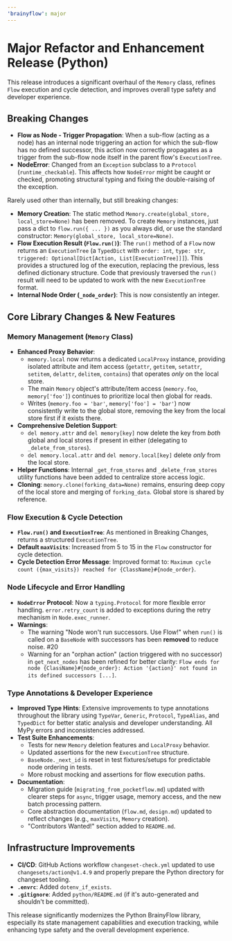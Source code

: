 ```yaml
---
'brainyflow': major
---
```


# Major Refactor and Enhancement Release (Python)

This release introduces a significant overhaul of the `Memory` class, refines `Flow` execution and cycle detection, and improves overall type safety and developer experience.

## Breaking Changes

- **Flow as Node - Trigger Propagation**: When a sub-flow (acting as a node) has an internal node triggering an action for which the sub-flow has no defined successor, this action now correctly propagates as a trigger from the sub-flow node itself in the parent flow's `ExecutionTree`.
- **NodeError**: Changed from an `Exception` subclass to a `Protocol` (`runtime_checkable`). This affects how `NodeError` might be caught or checked, promoting structural typing and fixing the double-raising of the exception.

Rarely used other than internally, but still breaking changes:

- **Memory Creation**: The static method `Memory.create(global_store, local_store=None)` has been removed. To create `Memory` instances, just pass a dict to `flow.run({ ... })` as you always did, or use the standard constructor: `Memory(global_store, local_store=None)`.
- **Flow Execution Result (`Flow.run()`)**: The `run()` method of a `Flow` now returns an `ExecutionTree` (a `TypedDict` with `order: int`, `type: str`, `triggered: Optional[Dict[Action, List[ExecutionTree]]]`). This provides a structured log of the execution, replacing the previous, less defined dictionary structure. Code that previously traversed the `run()` result will need to be updated to work with the new `ExecutionTree` format.
- **Internal Node Order (`_node_order`)**: This is now consistently an integer.

## Core Library Changes & New Features

### Memory Management (`Memory` Class)

- **Enhanced Proxy Behavior**:
  - `memory.local` now returns a dedicated `LocalProxy` instance, providing isolated attribute and item access (`getattr`, `getitem`, `setattr`, `setitem`, `delattr`, `delitem`, `contains`) that operates _only_ on the local store.
  - The main `Memory` object's attribute/item access (`memory.foo`, `memory['foo']`) continues to prioritize local then global for reads.
  - Writes (`memory.foo = 'bar'`, `memory['foo'] = 'bar'`) now consistently write to the global store, removing the key from the local store first if it exists there.
- **Comprehensive Deletion Support**:
  - `del memory.attr` and `del memory[key]` now delete the key from _both_ global and local stores if present in either (delegating to `_delete_from_stores`).
  - `del memory.local.attr` and `del memory.local[key]` delete _only_ from the local store.
- **Helper Functions**: Internal `_get_from_stores` and `_delete_from_stores` utility functions have been added to centralize store access logic.
- **Cloning**: `memory.clone(forking_data=None)` remains, ensuring deep copy of the local store and merging of `forking_data`. Global store is shared by reference.

### Flow Execution & Cycle Detection

- **`Flow.run()` and `ExecutionTree`**: As mentioned in Breaking Changes, returns a structured `ExecutionTree`.
- **Default `maxVisits`**: Increased from 5 to 15 in the `Flow` constructor for cycle detection.
- **Cycle Detection Error Message**: Improved format to: `Maximum cycle count ({max_visits}) reached for {ClassName}#{node_order}`.

### Node Lifecycle and Error Handling

- **`NodeError` Protocol**: Now a `typing.Protocol` for more flexible error handling. `error.retry_count` is added to exceptions during the retry mechanism in `Node.exec_runner`.
- **Warnings**:
  - The warning "Node won't run successors. Use Flow!" when `run()` is called on a `BaseNode` with successors has been **removed** to reduce noise. #20
  - Warning for an "orphan action" (action triggered with no successor) in `get_next_nodes` has been refined for better clarity: `Flow ends for node {ClassName}#{node_order}: Action '{action}' not found in its defined successors [...]`.

### Type Annotations & Developer Experience

- **Improved Type Hints**: Extensive improvements to type annotations throughout the library using `TypeVar`, `Generic`, `Protocol`, `TypeAlias`, and `TypedDict` for better static analysis and developer understanding. All MyPy errors and inconsistencies addressed.
- **Test Suite Enhancements**:
  - Tests for new `Memory` deletion features and `LocalProxy` behavior.
  - Updated assertions for the new `ExecutionTree` structure.
  - `BaseNode._next_id` is reset in test fixtures/setups for predictable node ordering in tests.
  - More robust mocking and assertions for flow execution paths.
- **Documentation**:
  - Migration guide (`migrating_from_pocketflow.md`) updated with clearer steps for `async`, trigger usage, memory access, and the new batch processing pattern.
  - Core abstraction documentation (`flow.md`, `design.md`) updated to reflect changes (e.g., `maxVisits`, `Memory` creation).
  - "Contributors Wanted!" section added to `README.md`.

## Infrastructure Improvements

- **CI/CD**: GitHub Actions workflow `changeset-check.yml` updated to use `changesets/action@v1.4.9` and properly prepare the Python directory for changeset tooling.
- **`.envrc`**: Added `dotenv_if_exists`.
- **`.gitignore`**: Added `python/README.md` (if it's auto-generated and shouldn't be committed).

This release significantly modernizes the Python BrainyFlow library, especially its state management capabilities and execution tracking, while enhancing type safety and the overall development experience.
